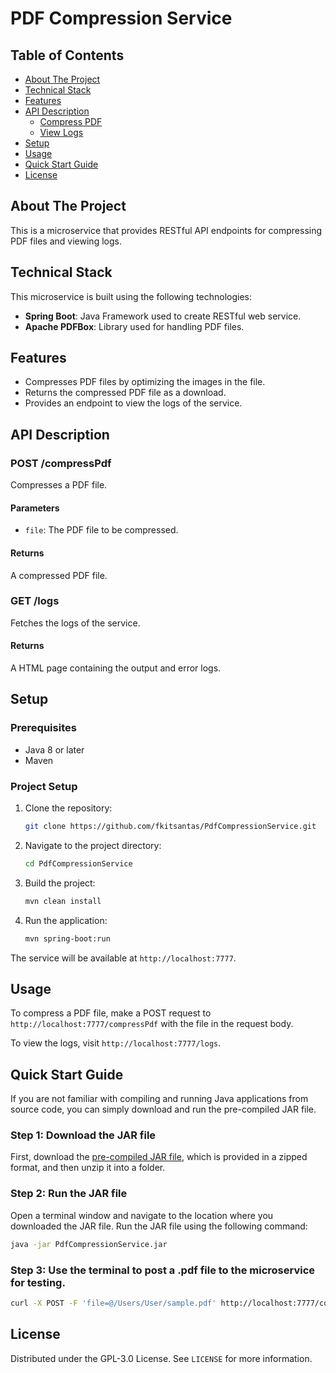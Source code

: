 # PDF Compression Service

## Table of Contents
- [About The Project](#about-the-project)
- [Technical Stack](#technical-stack)
- [Features](#features)
- [API Description](#api-description)
   - [Compress PDF](#post-compresspdf)
   - [View Logs](#get-logs)
- [Setup](#setup)
- [Usage](#usage)
- [Quick Start Guide](#usage)
- [License](#license)

## About The Project

This is a microservice that provides RESTful API endpoints for compressing PDF files and viewing logs.

## Technical Stack

This microservice is built using the following technologies:

- **Spring Boot**: Java Framework used to create RESTful web service.
- **Apache PDFBox**: Library used for handling PDF files.

## Features

- Compresses PDF files by optimizing the images in the file.
- Returns the compressed PDF file as a download.
- Provides an endpoint to view the logs of the service.

## API Description

### POST /compressPdf

Compresses a PDF file.

#### Parameters

- `file`: The PDF file to be compressed.

#### Returns

A compressed PDF file.

### GET /logs

Fetches the logs of the service.

#### Returns

A HTML page containing the output and error logs.

## Setup

### Prerequisites

- Java 8 or later
- Maven

### Project Setup

1. Clone the repository:

    ```bash
    git clone https://github.com/fkitsantas/PdfCompressionService.git
    ```

2. Navigate to the project directory:

    ```bash
    cd PdfCompressionService
    ```

3. Build the project:

    ```bash
    mvn clean install
    ```

4. Run the application:

    ```bash
    mvn spring-boot:run
    ```

The service will be available at `http://localhost:7777`.

## Usage

To compress a PDF file, make a POST request to `http://localhost:7777/compressPdf` with the file in the request body.

To view the logs, visit `http://localhost:7777/logs`.

## Quick Start Guide

If you are not familiar with compiling and running Java applications from source code, you can simply download and run the pre-compiled JAR file.

### Step 1: Download the JAR file

First, download the [pre-compiled JAR file](https://github.com/fkitsantas/PdfCompressionService/releases/download/v.0.0.3/PdfCompressionService-0.0.3.zip), which is provided in a zipped format, and then unzip it into a folder.

### Step 2: Run the JAR file

Open a terminal window and navigate to the location where you downloaded the JAR file. Run the JAR file using the following command:

```bash
java -jar PdfCompressionService.jar
```
### Step 3: Use the terminal to post a .pdf file to the microservice for testing.

```bash
curl -X POST -F 'file=@/Users/User/sample.pdf' http://localhost:7777/compressPdf --output compressed.pdf'
```

## License

Distributed under the GPL-3.0 License. See `LICENSE` for more information.
